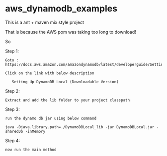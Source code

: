 # aws_dynamodb_examples

 This is a ant + maven mix style project

 That is because the AWS pom was taking too long to download!

 So

 Step 1:

    Goto : https://docs.aws.amazon.com/amazondynamodb/latest/developerguide/SettingUp.html

    Click on the link with below description

       Setting Up DynamoDB Local (Downloadable Version)

 Step 2:

    Extract and add the lib folder to your project classpath

 Step 3:

    run the dynamo db jar using below command

    java -Djava.library.path=./DynamoDBLocal_lib -jar DynamoDBLocal.jar -sharedDb -inMemory

 Step 4:

    now run the main method
